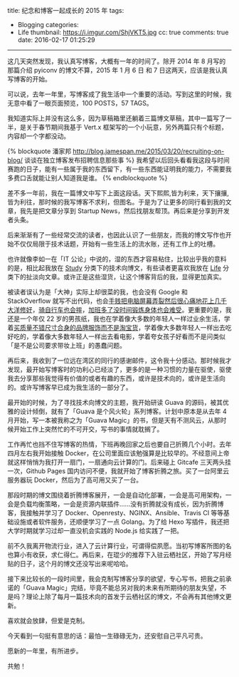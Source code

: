 title: 纪念和博客一起成长的 2015 年
tags:
  - Blogging
categories:
  - Life
thumbnail: https://i.imgur.com/ShjVKT5.jpg
cc: true
comments: true
date: 2016-02-17 01:25:29
---

这几天突然发现，我认真写博客，大概有一年的时间了。除开 2014 年 8 月写的那篇介绍 pyiconv 的博文不算，2015 年 1 月 6 日 和 7 日这两天，应该是我认真写博客的开始。

可以说，去年一年里，写博客成了我生活中一个重要的活动。写到这里的时候，我无意中看了一眼页面预览，100 POSTS，57 TAGS。

<!-- more --><!-- indicate-the-source -->

我知道实际上并没有这么多，因为草稿箱里还躺着三篇博文草稿，其中一篇写了一半，是关于春节期间我基于 Vert.x 框架写的一个小玩意，另外两篇只有个标题，内容却一个字都没动。

{% blockquote 潘家邦 http://blog.jamespan.me/2015/03/20/recruiting-on-blog/ 谈谈在独立博客发布招聘信息那些事 %}
我希望以后回头看看我这段与时间赛跑的日子，能有一些属于我的东西留下，有一些东西能证明我的能力，不需要我多费口舌就能让别人知道我是谁。
{% endblockquote %}

差不多一年前，我在一篇博文中写下上面这段话。天下熙熙,皆为利来，天下攘攘,皆为利往，那时候的我写博客不求利，但图名。于是为了让更多的同行看到我的文章，我先是把文章分享到 Startup News，然后找朋友帮顶。再后来是分享到开发者头条。

后来渐渐有了一些经常交流的读者，也因此认识了一些朋友，而我的博文写作也开始不仅仅局限于技术话题，开始有一些生活上的流水账，还有工作上的吐槽。

也许就像李如一在「IT 公论」中说的，湿的东西才容易粘住，比较出乎我的意料的是，相比起我放在 [Study][1] 分类下的技术向博文，有些读者更喜欢我放在 [Life][2] 分类下的扯淡向文章。或许正是这些湿货，让这个博客背后的我，显得更加真实。

被读者误认为是「大神」实际上却很菜的我，也会没有 Google 和 StackOverflow 就写不出代码，也会[手贱把电脑屏幕弄裂然后很心痛地花上几千大洋修好][3]，[骑自行车也会摔][4]，[加班多了没时间锻炼身体也会难受][5]。更重要的是，我还是一个年仅 22 岁的男孩纸，我也在学着像大多数的年轻人一样过业余生活，学着[买质量不错尺寸合身的品牌服饰而不是淘宝货][6]，学着像大多数年轻人一样出去吃好吃的，学着像大多数年轻人一样出去看电影，学着夸女孩子好看而不是问类似「是不是公司要求带妆上班」的愚蠢问题。

再后来，我收到了一位远在湾区的同行的感谢邮件，这令我十分感动。那时候我才发现，最开始写博客时的功利心已经淡了，更多的是一种习惯的力量在驱使，驱使我去分享那些我觉得有价值的或者有趣的东西，或许是技术向的，或许是生活向的。或许写博客早已成为我生活的一部分了。

最开始的时候，为了寻找技术向博文的主题，我开始研读 Guava 的源码，被其优雅的设计倾倒，就有了「Guava 是个风火轮」系列博客。计划中原本是从去年 4 月开始，写一本被我称之为「Guava Magic」的书，但是天有不测风云，从那时候开始工作上突然忙的不可开交，写书的事情就耽搁了。

工作再忙也挡不住写博客的热情，下班再晚回家之后也要自己折腾几个小时。去年四月左右我开始接触 Docker，在公司里面应该勉强算是比较早的。不经意间上帝就这样悄悄为我打开一扇门，一扇通向云计算的门。后来碰上 Gitcafe 三天两头挂一次，Github Pages 国内访问不便，我就开始了博客折腾之旅。买了一台阿里云服务器玩 Docker，然后为了高可用又买了一台。

那段时期的博文围绕着折腾博客展开，一会是自动化部署，一会是高可用架构，一会是负载均衡策略，一会是资源内联插件……没有折腾就没有成长，因为折腾博客，我接触并学习了 Docker、Openresty、NGINX、Ansible、Travis CI 等等基础设施或者软件服务，还顺便学习了一点 Golang。为了给 Hexo 写插件，我还把大学时期就学习过却一直没机会实践的 Node.js 给实践了一把。

前不久我离开物流行业，进入了云计算行业，可谓得偿夙愿。当初写博客所图的名也算小有收获，求仁得仁。再后来，在琨少的推荐下入驻云栖社区，开始了写月经贴的日子，这个月的博文还没写出来呢哈哈。

接下来比较长的一段时间里，我会克制写博客分享的欲望，专心写书，把我之前承诺的「Guava Magic」完结，毕竟不能总另对我的未来有所期待的朋友失望，不是吗？理论上除了每月一篇技术向的首发于云栖社区的博文，不会再有其他博文更新。

喜欢就会放肆，但爱是克制。

今天看到一句挺有意思的话：最怕一生碌碌无为，还安慰自己平凡可贵。

愿新的一年里，有所进步。

共勉！


[1]: /categories/Study/
[2]: /categories/Life/
[3]: /2015/04/03/a-repair-of-the-retina/
[4]: /2015/12/20/oh-my-giant-atx-777/
[5]: /2015/11/03/oh-my-programmer-back/
[6]: /2015/06/14/minimalist-lifestyle/



